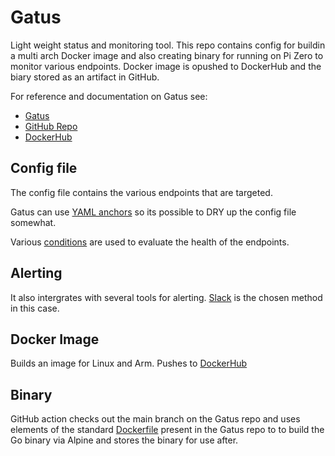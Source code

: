 # Gatus

Light weight status and monitoring tool. This repo contains config for buildin a multi arch Docker image and also creating binary for running on Pi Zero to monitor various endpoints. Docker image is opushed to DockerHub and the biary stored as an artifact in GitHub.

For reference and documentation on Gatus see:

- [Gatus](https://gatus.io/)
- [GitHub Repo](https://github.com/TwiN/gatus)
- [DockerHub](https://hub.docker.com/r/twinproduction/gatus)

## Config file
The config file contains the various endpoints that are targeted. 

Gatus can use [YAML anchors](https://github.com/TwiN/gatus#keeping-your-configuration-small) so its possible to DRY up the config file somewhat. 

Various [conditions](https://gatus.io/docs/conditions) are used to evaluate the health of the endpoints.

## Alerting 

It also intergrates with several tools for alerting. [Slack](https://gatus.io/docs/alerting-slack) is the chosen method in this case.

## Docker Image

Builds an image for Linux and Arm. Pushes to [DockerHub]()

## Binary

GitHub action checks out the main branch on the Gatus repo and uses elements of the standard [Dockerfile](https://github.com/TwiN/gatus/blob/master/Dockerfile) present in the Gatus repo to to build the Go binary via Alpine and stores the binary for use after.

